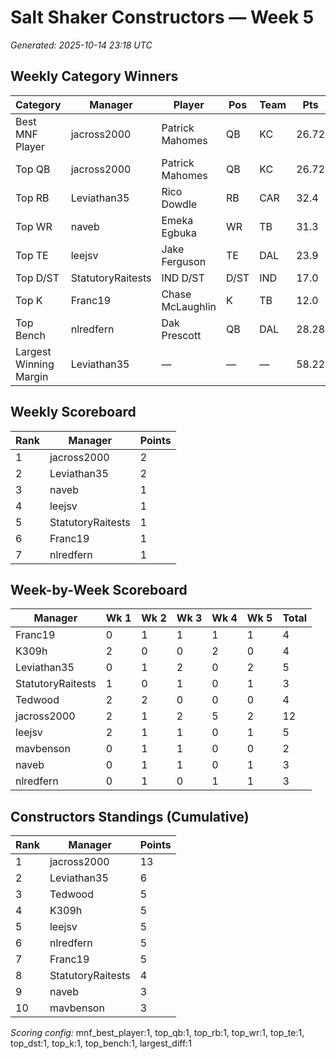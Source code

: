 # Salt Shaker Constructors — Week 5
_Generated: 2025-10-14 23:18 UTC_

## Weekly Category Winners
| Category | Manager | Player | Pos | Team | Pts |
|---|---|---|---|---|---|
| Best MNF Player | jacross2000 | Patrick Mahomes | QB | KC | 26.72 |
| Top QB | jacross2000 | Patrick Mahomes | QB | KC | 26.72 |
| Top RB | Leviathan35 | Rico Dowdle | RB | CAR | 32.4 |
| Top WR | naveb | Emeka Egbuka | WR | TB | 31.3 |
| Top TE | leejsv | Jake Ferguson | TE | DAL | 23.9 |
| Top D/ST | StatutoryRaitests | IND D/ST | D/ST | IND | 17.0 |
| Top K | Franc19 | Chase McLaughlin | K | TB | 12.0 |
| Top Bench | nlredfern | Dak Prescott | QB | DAL | 28.28 |
| Largest Winning Margin | Leviathan35 | — | — | — | 58.22 |

## Weekly Scoreboard
| Rank | Manager | Points |
|---|---|---|
| 1 | jacross2000 | 2 |
| 2 | Leviathan35 | 2 |
| 3 | naveb | 1 |
| 4 | leejsv | 1 |
| 5 | StatutoryRaitests | 1 |
| 6 | Franc19 | 1 |
| 7 | nlredfern | 1 |

## Week-by-Week Scoreboard
| Manager | Wk 1 | Wk 2 | Wk 3 | Wk 4 | Wk 5 | Total |
|---|---|---|---|---|---|---|
| Franc19 | 0 | 1 | 1 | 1 | 1 | 4 |
| K309h | 2 | 0 | 0 | 2 | 0 | 4 |
| Leviathan35 | 0 | 1 | 2 | 0 | 2 | 5 |
| StatutoryRaitests | 1 | 0 | 1 | 0 | 1 | 3 |
| Tedwood | 2 | 2 | 0 | 0 | 0 | 4 |
| jacross2000 | 2 | 1 | 2 | 5 | 2 | 12 |
| leejsv | 2 | 1 | 1 | 0 | 1 | 5 |
| mavbenson | 0 | 1 | 1 | 0 | 0 | 2 |
| naveb | 0 | 1 | 1 | 0 | 1 | 3 |
| nlredfern | 0 | 1 | 0 | 1 | 1 | 3 |

## Constructors Standings (Cumulative)
| Rank | Manager | Points |
|---|---|---|
| 1 | jacross2000 | 13 |
| 2 | Leviathan35 | 6 |
| 3 | Tedwood | 5 |
| 4 | K309h | 5 |
| 5 | leejsv | 5 |
| 6 | nlredfern | 5 |
| 7 | Franc19 | 5 |
| 8 | StatutoryRaitests | 4 |
| 9 | naveb | 3 |
| 10 | mavbenson | 3 |

_Scoring config:_ mnf_best_player:1, top_qb:1, top_rb:1, top_wr:1, top_te:1, top_dst:1, top_k:1, top_bench:1, largest_diff:1
